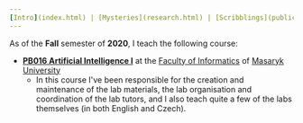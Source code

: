 ```yaml
---
[Intro](index.html) | [Mysteries](research.html) | [Scribblings](publications.html) | **[Preaching](teaching.html)** | [Boring](bio.html) | [Other](life.html) | [Where?](contact.html)
---
```


As of the **Fall** semester of **2020**, I teach the following course:

*   [**PB016 Artificial Intelligence I**](https://is.muni.cz/course/fi/podzim2020/PB016) at the [Faculty of Informatics](https://www.fi.muni.cz/) of [Masaryk University](https://www.muni.cz/)
    *   In this course I've been responsible for the creation and maintenance of the lab materials, the lab organisation and coordination of the lab tutors, and I also teach quite a few of the labs themselves (in both English and Czech).
